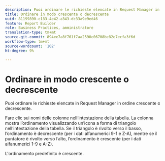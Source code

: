 ```yaml
---
description: Puoi ordinare le richieste elencate in Request Manager in ordine crescente o decrescente.
title: Ordinare in modo crescente o decrescente
uuid: 81199890-c183-4e42-a343-dc33a9e9ed46
feature: Report Builder
role: Business Practices, amministratore
translation-type: tm+mt
source-git-commit: 894ee7a8f761f7aa2590e06708be82e7ecfa3f6d
workflow-type: tm+mt
source-wordcount: '102'
ht-degree: 9%

---
```



# Ordinare in modo crescente o decrescente

Puoi ordinare le richieste elencate in Request Manager in ordine crescente o decrescente.

Fare clic sui nomi delle colonne nell’intestazione della tabella. La colonna mostra l’ordinamento visualizzando un’icona a forma di triangolo nell’intestazione della tabella. Se il triangolo è rivolto verso il basso, l’ordinamento è decrescente (per i dati alfanumerici 9-1 e Z-A), mentre se il puntatore è rivolto verso l’alto, l’ordinamento è crescente (per i dati alfanumerici 1-9 e A-Z).

L&#39;ordinamento predefinito è crescente.
